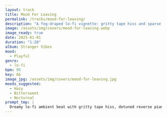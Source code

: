 ```yaml
---
layout: track
title: Mood For Leaving
permalink: /tracks/mood-for-leaving/
description: "A fog-draped lo-fi vignette: gritty tape hiss and sparse dusty drums cradle detuned reverse piano and deep analog bass pads, while faint NYC street sounds drift through — dreamy, nostalgic, and quietly emotional."
image: /assets/img/covers/mood-for-leaving.webp
image_ready: true
date: 2025-01-01
duration: "1:28"
album: Stranger Vibes
mood:
  - Playful
genre:
  - lo-fi
bpm: 95
key: Ab
image_jpg: /assets/img/covers/mood-for-leaving.jpg
moods_suggested:
  - Hazy
  - Bittersweet
  - Nocturnal
prompt_tmp: |
  Dreamy lo-fi ambient beat with gritty tape hiss, detuned reverse piano, deep analog bass pads, faint NYC street sounds in the background, Sparse dusty drums, Foggy, nostalgic, emotional, and a little
---
```

